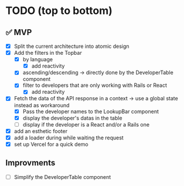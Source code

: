 # TODO (top to bottom)

## ✅ MVP
- [x] Split the current architecture into atomic design
- [x] Add the filters in the Topbar
    - [x] by language
        - [x] add reactivity
    - [x] ascending/descending → directly done by the DeveloperTable component
    - [x] filter to developers that are only working with Rails or React
        - [x] add reactivity
- [x] Fetch the data of the API response in a context → use a global state instead as workaround
    - [x] Pass the developer names to the LookupBar component
    - [x] display the developer's datas in the table
    - [ ] display if the developer is a React and/or a Rails one
- [x] add an esthetic footer
- [x] add a loader during while waiting the request
- [x] set up Vercel for a quick demo

## Improvments

- [ ] Simplify the DeveloperTable component